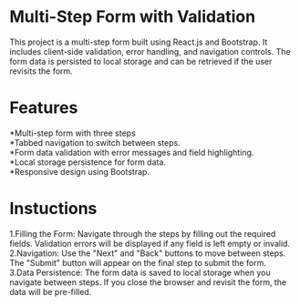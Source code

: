 # Multi-Step Form with Validation
This project is a multi-step form built using React.js and Bootstrap. It includes client-side validation, error handling, and navigation controls. The form data is persisted to local storage and can be retrieved if the user revisits the form.
# Features
*Multi-step form with three steps <br>
*Tabbed navigation to switch between steps.<br>
*Form data validation with error messages and field highlighting.<br>
*Local storage persistence for form data.<br>
*Responsive design using Bootstrap.<br>
# Instuctions
1.Filling the Form: Navigate through the steps by filling out the required fields. Validation errors will be displayed if any field is left empty or invalid. <br>
2.Navigation: Use the "Next" and "Back" buttons to move between steps. The "Submit" button will appear on the final step to submit the form.<br>
3.Data Persistence: The form data is saved to local storage when you navigate between steps. If you close the browser and revisit the form, the data will be pre-filled.



